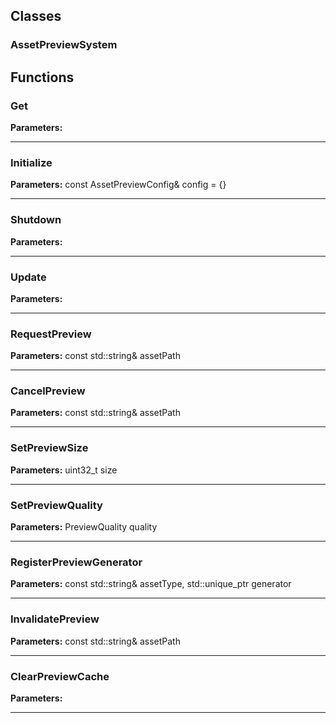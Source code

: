 
## Classes

### AssetPreviewSystem




## Functions

### Get



**Parameters:** 

---

### Initialize



**Parameters:** const AssetPreviewConfig& config = {}

---

### Shutdown



**Parameters:** 

---

### Update



**Parameters:** 

---

### RequestPreview



**Parameters:** const std::string& assetPath

---

### CancelPreview



**Parameters:** const std::string& assetPath

---

### SetPreviewSize



**Parameters:** uint32_t size

---

### SetPreviewQuality



**Parameters:** PreviewQuality quality

---

### RegisterPreviewGenerator



**Parameters:** const std::string& assetType, 
                                std::unique_ptr<IPreviewGenerator> generator

---

### InvalidatePreview



**Parameters:** const std::string& assetPath

---

### ClearPreviewCache



**Parameters:** 

---
